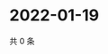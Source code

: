 # 2022-01-19

共 0 条

<!-- BEGIN WEIBO -->
<!-- 最后更新时间 Wed Jan 19 2022 04:13:23 GMT+0800 (China Standard Time) -->

<!-- END WEIBO -->
